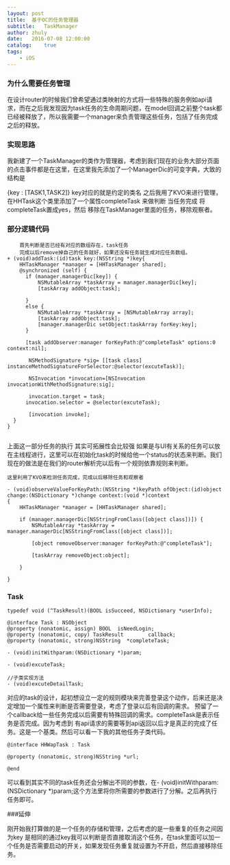 ```yaml
---
layout: post
title:  基于OC的任务管理器
subtitle:   TaskManager
author: zhuly
date:   2016-07-08 12:00:00
catalog:    true
tags:
    - iOS
---
```

### 为什么需要任务管理

在设计router的时候我们曾希望通过类映射的方式将一些特殊的服务例如api请求，而在之后我发现因为task任务的生命周期问题，在model回调之前整个task都已经被释放了，所以我需要一个manager来负责管理这些任务，包括了任务完成之后的释放。

### 实现思路

我新建了一个TaskManager的类作为管理器，考虑到我们现在的业务大部分页面的点击事件都是在这里，在这里我先添加了一个ManagerDic的可变字典，大致的结构是 

{key : [TASK1,TASK2]}  key对应的就是约定的类名 
之后我用了KVO来进行管理，在HHTask这个类里添加了一个属性completeTask 来做判断 当任务完成 将completeTask置成yes，然后 移除在TaskManager里面的任务，移除观察者。

### 部分逻辑代码

```
    首先判断是否已经有对应的数组存在，task任务
    完成以后remove掉自己的任务就好，如果还没有任务就生成对应任务数组。
+ (void)addTask:(id)task key:(NSString *)key{
    HHTaskManager *manager = [HHTaskManager shared];
    @synchronized (self) {
      if (manager.managerDic[key]) {
          NSMutableArray *taskArray = manager.managerDic[key];
          [taskArray addObject:task];
        
      }
      else {
          NSMutableArray *taskArray = [NSMutableArray array];
          [taskArray addObject:task];
          [manager.managerDic setObject:taskArray forKey:key];
      }
    
      [task addObserver:manager forKeyPath:@"completeTask" options:0 context:nil];
	
	   NSMethodSignature *sig= [[task class] instanceMethodSignatureForSelector:@selector(excuteTask)];

       NSInvocation *invocation=[NSInvocation invocationWithMethodSignature:sig];
    
       invocation.target = task;
      invocation.selector = @selector(excuteTask);
    
       [invocation invoke];
  }
}
    
```

   上面这一部分任务的执行 其实可拓展性会比较强 如果是与UI有关系的任务可以放在主线程进行，这里可以在初始化task的时候给他一个status的状态来判断。我们现在的做法是在我们的router解析完以后有一个规则依靠规则来判断。


```
这里利用了KVO来检测任务完成，完成以后移除任务和观察者

- (void)observeValueForKeyPath:(NSString *)keyPath ofObject:(id)object change:(NSDictionary *)change context:(void *)context
{
    HHTaskManager *manager = [HHTaskManager shared];
    
    if (manager.managerDic[NSStringFromClass([object class])]) {
        NSMutableArray *taskArray = manager.managerDic[NSStringFromClass([object class])];

        [object removeObserver:manager forKeyPath:@"completeTask"];

        [taskArray removeObject:object];

    }
    
}

```

### Task

```
typedef void (^TaskResult)(BOOL isSucceed, NSDictionary *userInfo);

@interface Task : NSObject
@property (nonatomic, assign) BOOL  isNeedLogin;
@property (nonatomic, copy) TaskResult        callback;
@property (nonatomic, strong)NSString  *completeTask;

- (void)initWithparam:(NSDictionary *)param;

- (void)excuteTask;

//子类实现方法
- (void)excuteDetailTask;
```

对应的task的设计，起初想设立一定的规则模块来完善登录这个动作，后来还是决定增加一个属性来判断是否需要登录，考虑了登录以后有回调的需求。 预留了一个callback给一些任务完成以后需要有特殊回调的需求。completeTask是表示任务是否完成。因为考虑到 有api请求的需要等到api返回以后才是真正的完成了任务。这是一个基类。然后可以看一下我的其他任务子类代码。

```
@interface HHWapTask : Task

@property (nonatomic, strong)NSString *url;

@end
```
可以看到其实不同的task任务还会分解出不同的参数，在- (void)initWithparam:(NSDictionary *)param;这个方法里将你所需要的参数进行了分解。之后再执行任务即可。

###延伸

刚开始我打算做的是一个任务的存储和管理，之后考虑的是一些重复的任务之间因为key 是相同的通过key我可以判断是否直接取消这个任务，在task里面可以加一个任务是否需要启动的开关，如果发现任务重复就设置为不开启，然后直接移除任务。